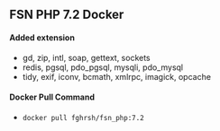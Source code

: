 ## FSN PHP 7.2 Docker

#### Added extension
- gd, zip, intl, soap, gettext, sockets
- redis, pgsql, pdo_pgsql, mysqli, pdo_mysql
- tidy, exif, iconv, bcmath, xmlrpc, imagick, opcache

#### Docker Pull Command
- `docker pull fghrsh/fsn_php:7.2`
